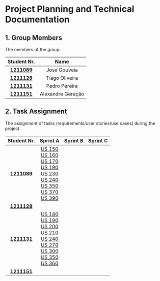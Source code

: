 # Project Planning and Technical Documentation

## 1. Group Members

The members of the group:

|           Student Nr.            |       Name        |
|:--------------------------------:|:-----------------:|
| **[1211089](1211089/readme.md)** |   José Gouveia    |
| **[1211128](1211128/readme.md)** |  Tiago Oliveira   |
| **[1211131](1211131/readme.md)** |   Pedro Pereira   |
| **[1211151](1211151/readme.md)** | Alexandre Geração |



## 2. Task Assignment

The assignment of tasks (requirements/user stories/use cases) during the project.

|           Student Nr.            |                                                                                                                                          Sprint A                                                                                                                                           | Sprint B | Sprint C |
|:--------------------------------:|:-------------------------------------------------------------------------------------------------------------------------------------------------------------------------------------------------------------------------------------------------------------------------------------------:|:--------:|:--------:|
| **[1211089](1211089/readme.md)** | [US 150](US_150/readme.md) <br> [US 160](US_160/readme.md) <br> [US 170](US_170/readme.md) <br> [US 190](US_190/readme.md) <br> [US 230](US_230/readme.md) <br> [US 240](US_240/readme.md) <br> [US 350](US_350/readme.md) <br> [US 370](US_370/readme.md) <br> [US 390](US_390/readme.md)  |          |          |
| **[1211128](1211128/readme.md)** |                                                                                                                                                                                                                                                                                             |          |          |
| **[1211131](1211131/readme.md)** | [US 180](US_180/readme.md) <br> [US 190](US_190/readme.md) <br>  [US 200](US_200/readme.md) <br>[US 210](US_210/readme.md) <br> [US 240](US_240/readme.md) <br> [US 270](US_270/readme.md) <br> [US 300](US_300/readme.md) <br> [US 350](US_350/readme.md) <br> [US 360](US_360/readme.md)  |          |          |
| **[1211151](1211151/readme.md)** |                                                                                                                                                                                                                                                                                             |          |          |
